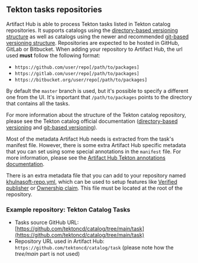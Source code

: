 ## Tekton tasks repositories

Artifact Hub is able to process Tekton tasks listed in Tekton catalog repositories. It supports catalogs using the [directory-based versioning structure](https://github.com/tektoncd/catalog#catalog-structure) as well as catalogs using the newer and recommended [git-based versioning structure](https://github.com/tektoncd/community/blob/main/teps/0115-tekton-catalog-git-based-versioning.md#git-based-versioning). Repositories are expected to be hosted in GitHub, GitLab or Bitbucket. When adding your repository to Artifact Hub, the url used **must** follow the following format:

- `https://github.com/user/repo[/path/to/packages]`
- `https://gitlab.com/user/repo[/path/to/packages]`
- `https://bitbucket.org/user/repo[/path/to/packages]`

By default the `master` branch is used, but it's possible to specify a different one from the UI. It's important that `/path/to/packages` points to the directory that contains all the tasks.

For more information about the structure of the Tekton catalog repository, please see the Tekton catalog official documentation ([directory-based versioning](https://github.com/tektoncd/catalog#catalog-structure) and [git-based versioning](https://github.com/tektoncd/community/blob/main/teps/0115-tekton-catalog-git-based-versioning.md#git-based-versioning)).

Most of the metadata Artifact Hub needs is extracted from the task's manifest file. However, there is some extra Artifact Hub specific metadata that you can set using some special annotations in the `manifest` file. For more information, please see the [Artifact Hub Tekton annotations documentation](https://github.com/khulnasoft/hub/blob/master/docs/tekton_annotations.md).

There is an extra metadata file that you can add to your repository named [khulnasoft-repo.yml](https://github.com/khulnasoft/hub/blob/master/docs/metadata/khulnasoft-repo.yml), which can be used to setup features like [Verified publisher](https://github.com/khulnasoft/hub/blob/master/docs/repositories.md#verified-publisher) or [Ownership claim](https://github.com/khulnasoft/hub/blob/master/docs/repositories.md#ownership-claim). This file must be located at the root of the repository.

### Example repository: Tekton Catalog Tasks

- Tasks source GitHub URL: [https://github.com/tektoncd/catalog/tree/main/task](https://github.com/tektoncd/catalog/tree/main/task)
- Repository URL used in Artifact Hub: `https://github.com/tektoncd/catalog/task` (please note how the *tree/main* part is not used)
